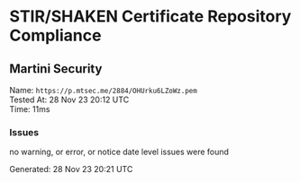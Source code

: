 # STIR/SHAKEN Certificate Repository Compliance

## Martini Security

Name: `https://p.mtsec.me/2884/OHUrku6LZoWz.pem`\
Tested At: 28 Nov 23 20:12 UTC\
Time: 11ms

### Issues

no warning, or error, or notice date level issues were found

Generated: 28 Nov 23 20:21 UTC